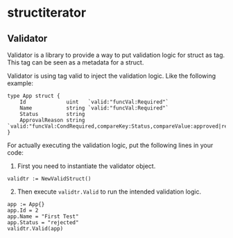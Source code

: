 # structiterator

## Validator

Validator is a library to provide a way to put validation logic for struct as tag. This tag can be seen as a metadata for a struct.

Validator is using tag valid to inject the validation logic. Like the following example:
```
type App struct {
	Id             uint   `valid:"funcVal:Required"`
	Name           string `valid:"funcVal:Required"`
	Status         string
	ApprovalReason string `valid:"funcVal:CondRequired,compareKey:Status,compareValue:approved|rejected"`
}
```

For actually executing the validation logic, put the following lines in your code:

1. First you need to instantiate the validator object.

```
validtr := NewValidStruct()
```

2. Then execute ```validtr.Valid``` to run the intended validation logic.

```
app := App{}
app.Id = 2
app.Name = "First Test"
app.Status = "rejected"
validtr.Valid(app)
```
